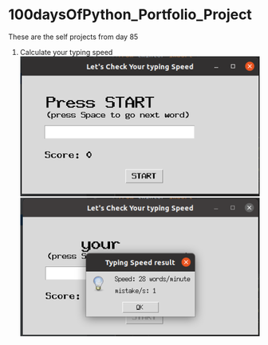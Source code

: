 # 100daysOfPython_Portfolio_Project
These are the self projects from day 85

1. Calculate your typing speed <br />
  ![alt text](https://github.com/Rushabh-Runwal/100daysOfPython_Portfolio_Project/blob/main/demo_pics/typingSpeed1.png)
  ![alt text](https://github.com/Rushabh-Runwal/100daysOfPython_Portfolio_Project/blob/main/demo_pics/typingSpeed2.png)
